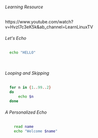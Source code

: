 <h6> Learning Resource </h6>
https://www.youtube.com/watch?v=HvzI7c3eK5k&ab_channel=LearnLinuxTV
</br>

<h6>Let's Echo</h6>

~~~bash
  echo "HELLO"
~~~

</br>

<h6>Looping and Skipping</h6>

~~~bash
  for n in {1..99..2}
  do
      echo $n
  done
~~~

<h6>A Personalized Echo</h6>

~~~bash
    read name
    echo "Welcome $name"
~~~
